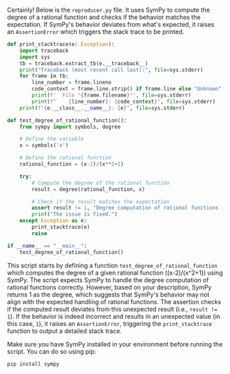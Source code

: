 Certainly! Below is the `reproducer.py` file. It uses SymPy to compute the degree of a rational function and checks if the behavior matches the expectation. If SymPy's behavior deviates from what's expected, it raises an `AssertionError` which triggers the stack trace to be printed.

```python
def print_stacktrace(e: Exception):
    import traceback
    import sys
    tb = traceback.extract_tb(e.__traceback__)
    print("Traceback (most recent call last):", file=sys.stderr)
    for frame in tb:
        line_number = frame.lineno
        code_context = frame.line.strip() if frame.line else "Unknown"
        print(f'  File "{frame.filename}"', file=sys.stderr)
        print(f"    {line_number}: {code_context}", file=sys.stderr)
    print(f"{e.__class__.__name__}: {e}", file=sys.stderr)

def test_degree_of_rational_function():
    from sympy import symbols, degree

    # Define the variable
    x = symbols('x')

    # Define the rational function
    rational_function = (x-2)/(x**2+1)

    try:
        # Compute the degree of the rational function
        result = degree(rational_function, x)

        # Check if the result matches the expectation
        assert result != 1, "Degree computation of rational functions is not behaving as expected."
        print("The issue is fixed.")
    except Exception as e:
        print_stacktrace(e)
        raise

if __name__ == "__main__":
    test_degree_of_rational_function()
```

This script starts by defining a function `test_degree_of_rational_function` which computes the degree of a given rational function \((x-2)/(x^2+1)\) using SymPy. The script expects SymPy to handle the degree computation of rational functions correctly. However, based on your description, SymPy returns 1 as the degree, which suggests that SymPy's behavior may not align with the expected handling of rational functions. The assertion checks if the computed result deviates from this unexpected result (i.e., `result != 1`). If the behavior is indeed incorrect and results in an unexpected value (in this case, `1`), it raises an `AssertionError`, triggering the `print_stacktrace` function to output a detailed stack trace.

Make sure you have SymPy installed in your environment before running the script. You can do so using pip:
```
pip install sympy
```